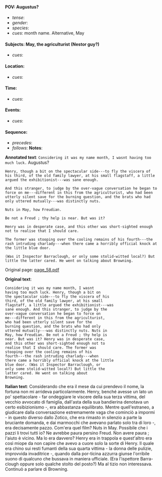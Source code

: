 #### POV: Augustus?
  - *tense*:
  - *gender*:
  - *species*:
  - *cues*: month name. Alternative, May
#### Subjects: May, the agriculturist (Nestor guy?)
  - *cues*:
#### Location:
  - *cues*:
#### Time:
  - *cues*:
#### Events:
  - *cues*:
#### Sequence:
  - *precedes*: 
  - *follows*:
**Notes**:


**Annotated text**:
`Considering it was my name month, I wasnt having too much luck.` Augustus?

`Henry, though a bit on the spectacular side---to fly the viscera of his third, of the old family lawyer, at his small flagstaff, a little argued the exhibitionist---was sane enough.`

`And this stranger, to judge by the over-vague conversation he began to force on me---different in this from the agriculturist, who had been utterly silent save for the burning question, and the brats who had only uttered mutually---was distinctly nuts.`

`Nuts in May, how Freudian.`

`Be not a Freud ; thy help is near. But was it?`

`Henry was in desperate case, and this other was short-sighted enough not to realise that I should care.`

`The former was stooping over the cooling remains of his fourth---the rash intruding charlady---when there came a horribly official knock at the little blue door.`

`(Was it Inspector Barraclough, or only some stolid-witted local?) But little the latter cared. He went on talking about Browning.`

Original page:
[page_58.pdf](https://github.com/vigji/cainjb/blob/main/source_material/pages/page_58.pdf)

**Original text**:
```
Considering it was my name month, I wasnt 
having too much luck. Henry, though a bit on 
the spectacular side---to fly the viscera of his 
third, of the old family lawyer, at his small 
flagstaff, a little argued the exhibitionist---was 
sane enough. And this stranger, to judge by the 
over-vague conversation he began to force on 
me---different in this from the agriculturist, 
who had been utterly silent save for the 
burning question, and the brats who had only 
uttered mutually---was distinctly nuts. Nuts in 
May, how Freudian. Be not a Freud ; thy help is 
near. But was it? Henry was in desperate case, 
and this other was short-sighted enough not to 
realise that I should care. The former was 
stooping over the cooling remains of his 
fourth---the rash intruding charlady---when 
there came a horribly official knock at the little 
blue door. (Was it Inspector Barraclough, or 
only some stolid-witted local?) But little the 
latter cared. He went on talking about 
Browning. 
```

**Italian text**:
Considerando che era il mese da cui prendevo il nome, la fortuna non mi arrideva particolarmente. Henry,
benché avesse un lato un po' spettacolare - far ondeggiare le viscere della sua terza vittima, del vecchio avvocato di famiglia, dall'asta della sua bandierina denotava un certo esibizionismo -, era abbastanza equilibrato. Mentre quell'estraneo, a giudicare dalla conversazione estremamente vaga che cominciò a impormi - in questo diverso dallo Zotico, che era rimasto in silenzio a parte la bruciante domanda, e dai marmocchi che avevano parlato solo tra di loro -, era decisamente pazzo. Com'era quel film? Nuts in
May. Possibile che i pazzi li trovi tutti io? Ne avrebbe paura persino Freud. Non avere paura ; l'aiuto è vicino. Ma lo era davvero? Henry era in trappola e quest'altro era così miope da non capire che avevo a cuore solo la sorte di Henry. Il quale era chino sui resti fumanti della sua quarta vittima - la donna delle pulizie, improvvida invaditrice -, quando dalla por-ticina azzurra giunse l'orribile suono di qualcuno che bussava in maniera ufficiale. (Era l'ispettore Barra-clough oppure solo qualche stolto del posto?) Ma al tizio non interessava. Continuò a parlare di Browning.

